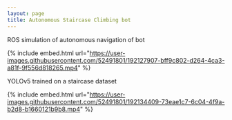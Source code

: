 ```yaml
---
layout: page
title: Autonomous Staircase Climbing bot
---
```


<!-- ![stairs_photo](/assets/stairs_1.jpg) <br /> <br /> -->

ROS simulation of autonomous navigation of bot

{% include embed.html url="https://user-images.githubusercontent.com/52491801/192127907-bff9c802-d264-4ca3-a81f-9f556d818265.mp4" %}
<!-- {% include embed.html url="https://user-images.githubusercontent.com/52491801/192126770-9beca302-dfc8-496d-9ee5-06c59f92e377.mp4" %} -->

YOLOv5 trained on a staircase dataset 

{% include embed.html url="https://user-images.githubusercontent.com/52491801/192134409-73eae1c7-6c04-4f9a-b2d8-b1660121b9b8.mp4" %}









